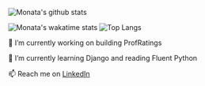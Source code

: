 ![Monata's github stats](https://github-stats.monata.vercel.app/api?username=monata&count_private=true&theme=synthwave&show_icons=true&hide=stars)

![Monata's wakatime stats](https://github-stats.monata.vercel.app/api/wakatime?username=Monata&theme=synthwave&layout=compact)
![Top Langs](https://github-stats.monata.vercel.app/api/top-langs/?username=monata&layout=compact&theme=synthwave&exclude_repo=coronavirus-tracker-cli,github-readme-stats)

🔭 I’m currently working on building ProfRatings

🌱 I’m currently learning Django and reading Fluent Python

📫 Reach me on [LinkedIn](https://www.linkedin.com/in/monata)
